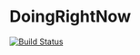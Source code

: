 # DoingRightNow

[![Build Status](https://github.com/your-GitHub-username/DoingRightNow.jl/actions/workflows/CI.yml/badge.svg?branch=main)](https://github.com/your-GitHub-username/DoingRightNow.jl/actions/workflows/CI.yml?query=branch%3Amain)
